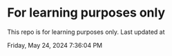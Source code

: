 # For learning purposes only
This repo is for learning purposes only.
Last updated at

Friday, May 24, 2024 7:36:04 PM

